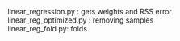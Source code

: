 
linear_regression.py : gets weights and RSS error <br />
linear_reg_optimized.py : removing samples <br /> linear_reg_fold.py: folds
